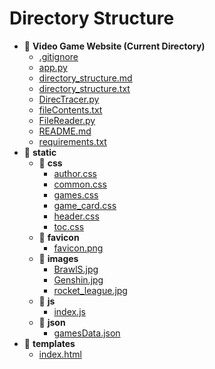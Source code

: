 # Directory Structure

- 📂 **Video Game Website (Current Directory)**
  - [.gitignore](./.gitignore)
  - [app.py](./app.py)
  - [directory_structure.md](./directory_structure.md)
  - [directory_structure.txt](./directory_structure.txt)
  - [DirecTracer.py](./DirecTracer.py)
  - [fileContents.txt](./fileContents.txt)
  - [FileReader.py](./FileReader.py)
  - [README.md](./README.md)
  - [requirements.txt](./requirements.txt)
- 📂 **static**
  - 📂 **css**
    - [author.css](static/css/author.css)
    - [common.css](static/css/common.css)
    - [games.css](static/css/games.css)
    - [game_card.css](static/css/game_card.css)
    - [header.css](static/css/header.css)
    - [toc.css](static/css/toc.css)
  - 📂 **favicon**
    - [favicon.png](static/favicon/favicon.png)
  - 📂 **images**
    - [BrawlS.jpg](static/images/BrawlS.jpg)
    - [Genshin.jpg](static/images/Genshin.jpg)
    - [rocket_league.jpg](static/images/rocket_league.jpg)
  - 📂 **js**
    - [index.js](static/js/index.js)
  - 📂 **json**
    - [gamesData.json](static/json/gamesData.json)
- 📂 **templates**
  - [index.html](templates/index.html)
